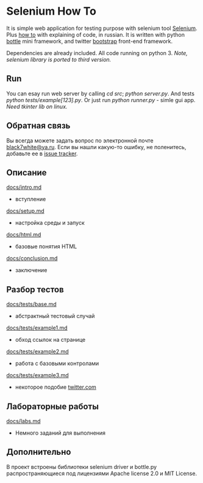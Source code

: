 Selenium How To
===============

It is simple web application for testing purpose with selenium tool [Selenium](http://seleniumhq.org/). Plus [how to](docs) with explaining of code, in russian. It is written with python [bottle](http://bottlepy.org/) mini framework, and twitter [bootstrap](http://twitter.github.com/bootstrap/) front-end framework.

Dependencies are already included. All code running on python 3. *Note, selenium library is ported to third version.*


Run
---
You can esay run web server by calling *cd src*; *python server.py*. And tests *python tests/example[123].py*. Or just run *python runner.py* - simle gui app. *Need tkinter lib on linux.*


Обратная связь
---------------
Вы всегда можете задать вопрос по электронной почте [black7white@ya.ru](mailto:black7white@ya.ru).
Если вы нашли какую-то ошибку, не поленитесь, добавьте ее в [issue tracker](https://github.com/b7w/selenium-how-to/issues).


Описание
--------
[docs/intro.md](docs/intro.md)
 - вступление

[docs/setup.md](docs/setup.md)
 - настройка среды и запуск

[docs/html.md](docs/html.md)
 - базовые понятия HTML

[docs/conclusion.md](docs/conclusion.md)
 - заключение


Разбор тестов
-------------
[docs/tests/base.md](docs/tests/base.md)
 - абстрактный тестовый случай

[docs/tests/example1.md](docs/tests/example1.md)
 - обход ссылок на странице

[docs/tests/example2.md](docs/tests/example2.md)
 - работа с базовыми контролами

[docs/tests/example3.md](docs/tests/example3.md)
 - некоторое подобие [twitter.com](https://twitter.com)


Лабораторные работы
-------------------
[docs/labs.md](docs/labs.md)
 - Немного заданий для выполнения


Дополнительно
-------------
В проект встроены библиотеки selenium driver и bottle.py распространяющиеся под лицензиями Apache license 2.0 и MIT License.